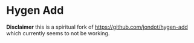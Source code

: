 # Hygen Add

**Disclaimer** this is a spiritual fork of https://github.com/jondot/hygen-add which currently
seems to not be working. 